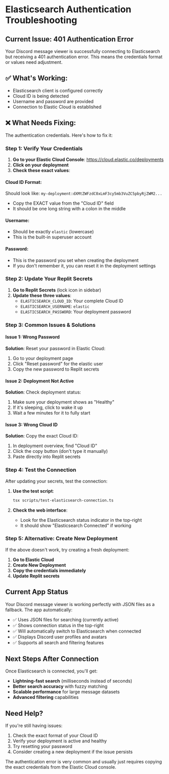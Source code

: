# Elasticsearch Authentication Troubleshooting

## Current Issue: 401 Authentication Error

Your Discord message viewer is successfully connecting to Elasticsearch but receiving a 401 authentication error. This means the credentials format or values need adjustment.

## ✅ What's Working:
- Elasticsearch client is configured correctly
- Cloud ID is being detected
- Username and password are provided
- Connection to Elastic Cloud is established

## ❌ What Needs Fixing:
The authentication credentials. Here's how to fix it:

### Step 1: Verify Your Credentials

1. **Go to your Elastic Cloud Console**: https://cloud.elastic.co/deployments
2. **Click on your deployment**
3. **Check these exact values**:

#### Cloud ID Format:
Should look like: `my-deployment:dXMtZWFzdC0xLmF3cy5mb3VuZC5pbyRjZWM2...`
- Copy the EXACT value from the "Cloud ID" field
- It should be one long string with a colon in the middle

#### Username:
- Should be exactly `elastic` (lowercase)
- This is the built-in superuser account

#### Password:
- This is the password you set when creating the deployment
- If you don't remember it, you can reset it in the deployment settings

### Step 2: Update Your Replit Secrets

1. **Go to Replit Secrets** (lock icon in sidebar)
2. **Update these three values**:
   - `ELASTICSEARCH_CLOUD_ID`: Your complete Cloud ID
   - `ELASTICSEARCH_USERNAME`: `elastic`
   - `ELASTICSEARCH_PASSWORD`: Your deployment password

### Step 3: Common Issues & Solutions

#### Issue 1: Wrong Password
**Solution**: Reset your password in Elastic Cloud:
1. Go to your deployment page
2. Click "Reset password" for the elastic user
3. Copy the new password to Replit secrets

#### Issue 2: Deployment Not Active
**Solution**: Check deployment status:
1. Make sure your deployment shows as "Healthy"
2. If it's sleeping, click to wake it up
3. Wait a few minutes for it to fully start

#### Issue 3: Wrong Cloud ID
**Solution**: Copy the exact Cloud ID:
1. In deployment overview, find "Cloud ID"
2. Click the copy button (don't type it manually)
3. Paste directly into Replit secrets

### Step 4: Test the Connection

After updating your secrets, test the connection:

1. **Use the test script**:
   ```bash
   tsx scripts/test-elasticsearch-connection.ts
   ```

2. **Check the web interface**:
   - Look for the Elasticsearch status indicator in the top-right
   - It should show "Elasticsearch Connected" if working

### Step 5: Alternative: Create New Deployment

If the above doesn't work, try creating a fresh deployment:

1. **Go to Elastic Cloud**
2. **Create New Deployment**
3. **Copy the credentials immediately**
4. **Update Replit secrets**

## Current App Status

Your Discord message viewer is working perfectly with JSON files as a fallback. The app automatically:

- ✅ Uses JSON files for searching (currently active)
- ✅ Shows connection status in the top-right
- ✅ Will automatically switch to Elasticsearch when connected
- ✅ Displays Discord user profiles and avatars
- ✅ Supports all search and filtering features

## Next Steps After Connection

Once Elasticsearch is connected, you'll get:
- **Lightning-fast search** (milliseconds instead of seconds)
- **Better search accuracy** with fuzzy matching
- **Scalable performance** for large message datasets
- **Advanced filtering** capabilities

## Need Help?

If you're still having issues:
1. Check the exact format of your Cloud ID
2. Verify your deployment is active and healthy
3. Try resetting your password
4. Consider creating a new deployment if the issue persists

The authentication error is very common and usually just requires copying the exact credentials from the Elastic Cloud console.